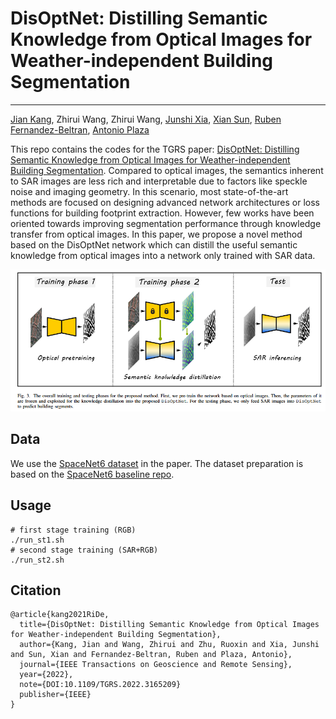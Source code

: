 # DisOptNet: Distilling Semantic Knowledge from Optical Images for Weather-independent Building Segmentation

---

[Jian Kang](https://github.com/jiankang1991), Zhirui Wang, Zhirui Wang, [Junshi Xia](https://www.geoinformatics2018.com/member/junshixia/), [Xian Sun](http://people.ucas.ac.cn/~sunxian), [Ruben Fernandez-Beltran](https://scholar.google.es/citations?user=pdzJmcQAAAAJ&hl=es), [Antonio Plaza](https://www.umbc.edu/rssipl/people/aplaza/)

This repo contains the codes for the TGRS paper: [DisOptNet: Distilling Semantic Knowledge from Optical Images for Weather-independent Building Segmentation](). Compared to optical images, the semantics inherent to SAR images are less rich and interpretable due to factors like speckle noise and imaging geometry. In this scenario, most state-of-the-art methods are focused on designing advanced network architectures or loss functions for building footprint extraction. However, few works have been oriented towards improving segmentation performance through knowledge transfer from optical images. In this paper, we propose a novel method based on the DisOptNet network which can distill the useful semantic knowledge from optical images into a network only trained with SAR data. 


<p align="center">
<img src="pics/framework.png" alt="drawing"/>
</p>

## Data

We use the [SpaceNet6 dataset](https://spacenet.ai/sn6-challenge/) in the paper. The dataset preparation is based on the [SpaceNet6 baseline repo](https://github.com/CosmiQ/CosmiQ_SN6_Baseline).

## Usage

```
# first stage training (RGB)
./run_st1.sh
# second stage training (SAR+RGB)
./run_st2.sh
```

## Citation

```
@article{kang2021RiDe,
  title={DisOptNet: Distilling Semantic Knowledge from Optical Images for Weather-independent Building Segmentation},
  author={Kang, Jian and Wang, Zhirui and Zhu, Ruoxin and Xia, Junshi and Sun, Xian and Fernandez-Beltran, Ruben and Plaza, Antonio},
  journal={IEEE Transactions on Geoscience and Remote Sensing},
  year={2022},
  note={DOI:10.1109/TGRS.2022.3165209}
  publisher={IEEE}
}
```


